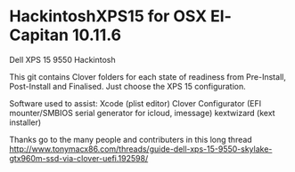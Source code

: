 # HackintoshXPS15 for OSX El-Capitan 10.11.6
Dell XPS 15 9550 Hackintosh

This git contains Clover folders for each state of readiness from Pre-Install, Post-Install and Finalised.
Just choose the XPS 15 configuration.

Software used to assist:
Xcode (plist editor)
Clover Configurator (EFI mounter/SMBIOS serial generator for icloud, imessage)
kextwizard (kext installer)

Thanks go to the many people and contributers in this long thread http://www.tonymacx86.com/threads/guide-dell-xps-15-9550-skylake-gtx960m-ssd-via-clover-uefi.192598/
